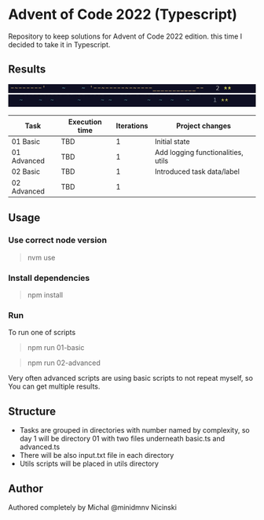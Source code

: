 # Advent of Code 2022 (Typescript)

Repository to keep solutions for Advent of Code 2022 edition. this time I decided to take it in Typescript.

## Results

![preview](https://github.com/minidmnv/aoc2022/blob/master/assets/results/02-result.png?raw=true)
![preview](https://github.com/minidmnv/aoc2022/blob/master/assets/results/01-result.jpg?raw=true)

| Task        | Execution time | Iterations | Project changes                    |
|-------------|----------------|    ---     |------------------------------------|
| 01 Basic    | TBD            |      1     | Initial state                      |
| 01 Advanced | TBD            |      1     | Add logging functionalities, utils |
| 02 Basic    | TBD            |      1     | Introduced task data/label         |
| 02 Advanced | TBD            |      1     ||

## Usage

### Use correct node version
>nvm use

### Install dependencies
> npm install

### Run

To run one of scripts
> npm run 01-basic

> npm run 02-advanced

Very often advanced scripts are using basic scripts to not repeat myself, so You can get multiple results.

## Structure
- Tasks are grouped in directories with number named by complexity, so day 1 will be directory 01 with two files underneath basic.ts and advanced.ts
- There will be also input.txt file in each directory
- Utils scripts will be placed in utils directory


## Author
Authored completely by Michal @minidmnv Nicinski
